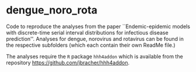 # dengue_noro_rota
Code to reproduce the analyses from the paper ``Endemic-epidemic models with discrete-time serial interval distributions for infectious disease prediction''. Analyses for dengue, norovirus and rotavirus can be found in the respective subfolders (which each contain their own ReadMe file.)

The analyses require the `R` package `hhh4addon` which is available from the repository https://github.com/jbracher/hhh4addon.
